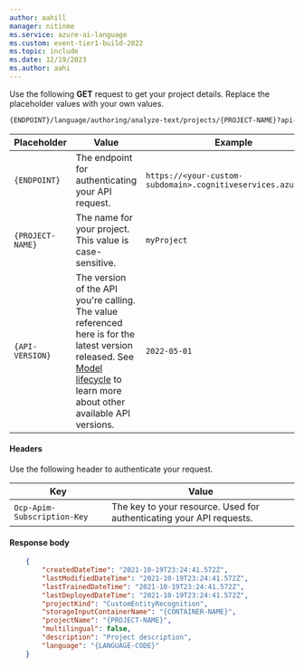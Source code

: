 ```yaml
---
author: aahill
manager: nitinme
ms.service: azure-ai-language
ms.custom: event-tier1-build-2022
ms.topic: include
ms.date: 12/19/2023
ms.author: aahi
---
```


Use the following **GET** request to get your project details. Replace the placeholder values with your own values. 

```rest
{ENDPOINT}/language/authoring/analyze-text/projects/{PROJECT-NAME}?api-version={API-VERSION}
```

|Placeholder  |Value  | Example |
|---------|---------|---------|
|`{ENDPOINT}`     | The endpoint for authenticating your API request.   | `https://<your-custom-subdomain>.cognitiveservices.azure.com` |
|`{PROJECT-NAME}`     | The name for your project. This value is case-sensitive.  | `myProject` |
|`{API-VERSION}`     | The version of the API you're calling. The value referenced here is for the latest version released. See [Model lifecycle](../../../concepts/model-lifecycle.md#choose-the-model-version-used-on-your-data) to learn more about other available API versions.  | `2022-05-01` |

#### Headers

Use the following header to authenticate your request. 

|Key|Value|
|--|--|
|`Ocp-Apim-Subscription-Key`| The key to your resource. Used for authenticating your API requests.|

#### Response body

```json
    {
        "createdDateTime": "2021-10-19T23:24:41.572Z",
        "lastModifiedDateTime": "2021-10-19T23:24:41.572Z",
        "lastTrainedDateTime": "2021-10-19T23:24:41.572Z",
        "lastDeployedDateTime": "2021-10-19T23:24:41.572Z",
        "projectKind": "CustomEntityRecognition",
        "storageInputContainerName": "{CONTAINER-NAME}",
        "projectName": "{PROJECT-NAME}",
        "multilingual": false,
        "description": "Project description",
        "language": "{LANGUAGE-CODE}"
    }
```


